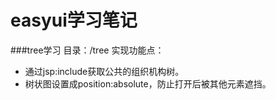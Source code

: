 # easyui学习笔记
###tree学习
目录：/tree
实现功能点：
 * 通过jsp:include获取公共的组织机构树。
 * 树状图设置成position:absolute，防止打开后被其他元素遮挡。
